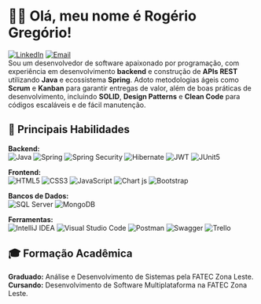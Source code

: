 # 👋🏻 Olá, meu nome é Rogério Gregório!
[![LinkedIn](https://img.shields.io/badge/linkedin.com/in/rogeriogregorio-0A66C2?style=flat&logo=linkedin&logoColor=white)](https://linkedin.com/in/rogeriogregorio)
[![Email](https://img.shields.io/badge/bernardo.rogerio93@gmail.com-D14836?style=flat&logo=gmail&logoColor=white)](mailto:bernardo.rogerio93@gmail.com) 
<br>
Sou um desenvolvedor de software apaixonado por programação, com experiência em desenvolvimento **backend** e construção de **APIs REST** utilizando **Java** e ecossistema **Spring**. Adoto metodologias ágeis como **Scrum** e **Kanban** para garantir entregas de valor, além de boas práticas de desenvolvimento, incluindo **SOLID**, **Design Patterns** e **Clean Code** para códigos escaláveis e de fácil manutenção.

## 🚀 Principais Habilidades
**Backend:** <br>
![Java](https://img.shields.io/badge/Java-633309?style=flat&logo=coffeescript&logoColor=white) 
![Spring](https://img.shields.io/badge/Spring-6DB33F?style=flat&logo=spring&logoColor=white)
![Spring Security](https://img.shields.io/badge/Spring%20Security-6DB33F?style=flat&logo=springsecurity&logoColor=white)
![Hibernate](https://img.shields.io/badge/Hibernate-59666C?style=flat&logo=Hibernate&logoColor=white)
![JWT](https://img.shields.io/badge/JWT-000000?style=flat&logo=JSON%20web%20tokens&logoColor=white)
![JUnit5](https://img.shields.io/badge/Junit5-25A162?style=flat&logo=junit5&logoColor=white)

**Frontend:** <br>
![HTML5](https://img.shields.io/badge/HTML5-E34F26?style=flat&logo=html5&logoColor=white)
![CSS3](https://img.shields.io/badge/CSS3-1572B6?style=flat&logo=css3&logoColor=white)
![JavaScript](https://img.shields.io/badge/JavaScript-323330?style=flat&logo=javascript&logoColor=F7DF1E)
![Chart js](https://img.shields.io/badge/Chart%20js-FF6384?style=flat&logo=chartdotjs&logoColor=white)
![Bootstrap](https://img.shields.io/badge/Bootstrap-563D7C?style=flat&logo=bootstrap&logoColor=white)

**Bancos de Dados:** <br>
![SQL Server](https://img.shields.io/badge/SQL%20Server-316192?style=flat&logo=adminer&logoColor=white)
![MongoDB](https://img.shields.io/badge/MongoDB-4EA94B?style=flat&logo=mongodb&logoColor=white)

**Ferramentas:** <br>
![IntelliJ IDEA](https://img.shields.io/badge/IntelliJ_IDEA-000000.svg?style=flat&logo=intellij-idea&logoColor=white)
![Visual Studio Code](https://img.shields.io/badge/VS%20Code-007ACC?style=flat&logo=htmx&logoColor=white)
![Postman](https://img.shields.io/badge/Postman-FF6C37?style=flat&logo=Postman&logoColor=white)
![Swagger](https://img.shields.io/badge/Swagger-85EA2D?style=flat&logo=Swagger&logoColor=white)
![Trello](https://img.shields.io/badge/Trello-0052CC?style=flat&logo=trello&logoColor=white)

## 🎓 Formação Acadêmica
**Graduado:** Análise e Desenvolvimento de Sistemas pela FATEC Zona Leste. <br>
**Cursando:** Desenvolvimento de Software Multiplataforma na FATEC Zona Leste.
